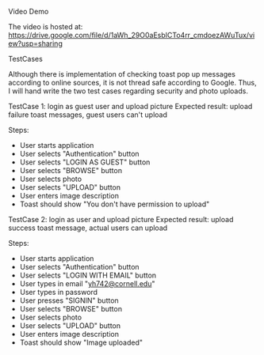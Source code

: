 Video Demo

The video is hosted at: https://drive.google.com/file/d/1aWh_29O0aEsbICTo4rr_cmdoezAWuTux/view?usp=sharing

TestCases

Although there is implementation of checking toast pop up messages according to online sources, it is not thread safe according to Google. Thus, I will hand write the two test cases regarding security and photo uploads.

TestCase 1: login as guest user and upload picture
Expected result: upload failure toast messages, guest users can't upload

Steps:
- User starts application
- User selects "Authentication" button
- User selects "LOGIN AS GUEST" button
- User selects "BROWSE" button
- User selects photo
- User selects "UPLOAD" button
- User enters image description
- Toast should show "You don't have permission to upload"

TestCase 2: login as user and upload picture
Expected result: upload success toast message, actual users can upload

Steps:
- User starts application
- User selects "Authentication" button
- User selects "LOGIN WITH EMAIL" button
- User types in email "yh742@cornell.edu"
- User types in password
- User presses "SIGNIN" button
- User selects "BROWSE" button
- User selects photo
- User selects "UPLOAD" button
- User enters image description
- Toast should show "Image uploaded"
